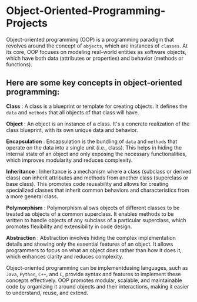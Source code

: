 # Object-Oriented-Programming-Projects
Object-oriented programming (OOP) is a programming paradigm that revolves around the concept of `objects`, which are instances of `classes`. At its core, OOP focuses on modeling real-world entities as software objects, which have both data (attributes or properties) and behavior (methods or functions).

## Here are some key concepts in object-oriented programming:

**Class**  :   A class is a blueprint or template for creating objects. It defines the `data` and `methods`  that all objects of that class will have.


**Object** : An object is an instance of a class. It's a concrete realization of the class blueprint, with its own unique data and behavior.

**Encapsulation** : Encapsulation is the bundling of `data` and `methods`  that operate on the data into a single unit (i.e., class). This helps in hiding the internal state of an object and only exposing the necessary functionalities, which improves modularity and reduces complexity.

**Inheritance** : Inheritance is a mechanism where a class (subclass or derived class) can inherit attributes and methods from another class (superclass or base class). This promotes code reusability and allows for creating specialized classes that inherit common behaviors and characteristics from a more general class.

**Polymorphism** : Polymorphism allows objects of different classes to be treated as objects of a common superclass. It enables methods to be written to handle objects of any subclass of a particular superclass, which promotes flexibility and extensibility in code design.

**Abstraction** : Abstraction involves hiding the complex implementation details and showing only the essential features of an object. It allows programmers to focus on what an object does rather than how it does it, which enhances clarity and reduces complexity.

Object-oriented programming can be implementdusing languages, such as `Java`, `Python`, `C++`, and `C`, provide syntax and features to implement these concepts effectively. OOP promotes modular, scalable, and maintainable code by organizing it around objects and their interactions, making it easier to understand, reuse, and extend.





